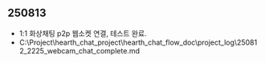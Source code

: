## 250813
- 1:1 화상채팅 p2p 웹소켓 연결, 테스트 완료. 
- C:\Project\hearth_chat_project\hearth_chat_flow_doc\project_log\250812_2225_webcam_chat_complete.md